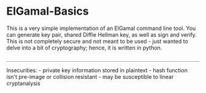 # ElGamal-Basics
This is a very simple implementation of an ElGamal command line tool. You can generate key pair, shared Diffie Hellman key, as well as sign and verify. This is not completely secure and not meant to be used - just wanted to delve into a bit of cryptography; hence, it is written in python.


    _______________________________________________________________________________________________________________

Insecurities:
    - private key information stored in plaintext
    - hash function isn't pre-image or collision resistant
    - may be susceptible to linear cryptanalysis
    
